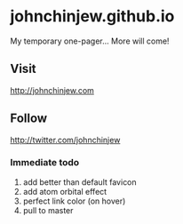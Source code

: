 # johnchinjew.github.io
My temporary one-pager... More will come!

## Visit
http://johnchinjew.com

## Follow
http://twitter.com/johnchinjew

### Immediate todo
 1. add better than default favicon
 2. add atom orbital effect
 3. perfect link color (on hover)
 4. pull to master
